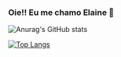 ### Oie!! Eu me chamo Elaine 👋

![Anurag's GitHub stats](https://github-readme-stats.vercel.app/api?username=elainefs&show_icons=true&theme=tokyonight)

[![Top Langs](https://github-readme-stats.vercel.app/api/top-langs/?username=elainefs&layout=compact)](https://github.com/anuraghazra/github-readme-stats)




<!-- Themas: dark, radical, merko, gruvbox, tokyonight, onedark, cobalt, synthwave, highcontrast, dracula-->


<!--
**elainefs/elainefs** is a ✨ _special_ ✨ repository because its `README.md` (this file) appears on your GitHub profile.

Here are some ideas to get you started:

- 🔭 I’m currently working on ...
- 🌱 I’m currently learning ...
- 👯 I’m looking to collaborate on ...
- 🤔 I’m looking for help with ...
- 💬 Ask me about ...
- 📫 How to reach me: ...
- 😄 Pronouns: ...
- ⚡ Fun fact: ...
-->
